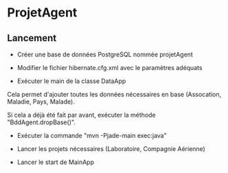 # ProjetAgent
## Lancement

- Créer une base de données PostgreSQL nommée projetAgent

- Modifier le fichier hibernate.cfg.xml avec le paramètres adéquats

- Exécuter le main de la classe DataApp

Cela permet d'ajouter toutes les données nécessaires en base (Assocation, Maladie, Pays, Malade).

Si cela a déjà été fait par avant, exécuter la méthode "BddAgent.dropBase()".

- Exécuter la commande "mvn -Pjade-main exec:java"

- Lancer les projets nécessaires (Laboratoire, Compagnie Aérienne)

- Lancer le start de MainApp